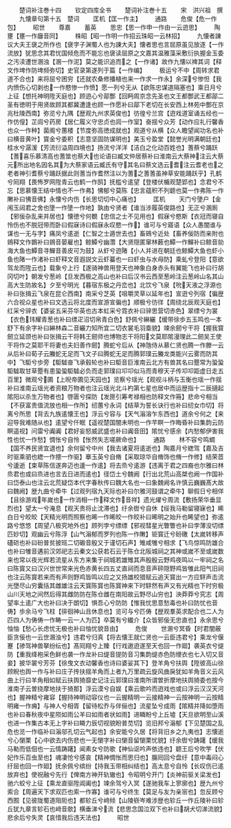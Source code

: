 <!-- { "loadSidebar": true } -->












　　楚词补注巻十四
　　钦定四库全书
　　楚词补注巻十五
　　宋　洪兴祖　撰
　　九懐章句第十五　楚词
　　匡机【匡一作主】
　　通路
　　危俊【危一作包】
　　昭世
　　尊嘉
　　蓄英
　　思忠【思一作申一作由一云逰思】
　　陶壅【壅一作廱音同】
　　株昭【昭一作明一作招云珠昭一云林招】
　　九懐者諌议大夫王襃之所作也【襃字子渊蜀人也为諌大夫】懐者思也言屈原虽见放逐【一作流放】犹思念其君忧国倾危而不能忘也襃读屈原之文嘉其温雅藻采敷衍执握金玉委之汚渎遭世溷浊【溷一作泥】莫之能识追而之【一作诸】故作九懐以禆其词【释文作埤作防埤频弥切】史官录第遂列于篇【一作编】
　　极运兮不中【周转求君道不合也】来将屈兮困穷【还就农桑修播植也来一作求一作永】余深兮惨怛【我内愤伤心切剥也一作愍惨一作愤】愿一列兮无从【欲陈忠谋道隔塞也】乘日月兮上征【想托神明陞天庭也】顾逰心兮鄗酆【回眄周京念先圣也文王都酆武王都鄗二圣有徳明于用贤故顾其都冀遭逢也顾一作愿补曰鄗下老切在长安西上林苑中酆在京兆杜陵西南】弥览兮九隅【歴观九州求英俊也】彷徨兮兰宫【逰戏道室诵五经也一作仿偟】芷闾兮药房【居仁履义守忠贞也闾一作室】奋揺兮众芳【动作应礼行馨香也众一作种】菌阁兮蕙楼【节度弥高徳成就也】观道兮从横【众人瞻望闻功名也补曰横音黄叶】寳金兮委积【志意坚固防谋明也】美玉兮盈堂【懿誉光明满朝廷也】桂水兮潺湲【芳流衍溢周四境也】扬流兮洋洋【洁白之化动百姓也】蓍蔡兮踊跃【蓍喜乐慕清高也蓍筮也蔡大也论语曰臧文仲居蔡补曰淮南云大蔡神注云大蔡元所出地名因名其为大蔡家语云臧氏有守其名曰蔡文选云耆注云耆老也之老者神引耆蔡兮踊跃据此则蓍当作耆然注以为蓍之蓍蓍虽神草安能踊跃乎】孔鹤兮囘翔【畏怖罗网陞青云也鹤一作鹄】抚槛兮逺望【登楼伏楯观楚郢也】念君兮不忘【思慕懐王结中情也不一作弗】怫郁兮莫陈【忠言蕴积不列聼也莫一作弗陈一作敶补曰怫音佛】永懐兮内伤【长思切切中心痛也】
　　匡机
　　天门兮墬户【金闱玉闼君之舍也墬一作墬一作地】孰由兮贤者【谁当涉履英俊路也】无正兮溷厠【邪佞杂乱来并居也】懐徳兮何覩【忠信之士不见用也】假寐兮愍斯【衣冠而寝自怜伤也不脱冠带而卧曰假寐诗曰假寐永叹愍一作】谁可与兮寤语【众人愚闇谁与谋也一无与字】痛凤兮逺逝【仁智之士遁世去也】畜鴳兮近处【畜养佞防而亲附也鴳释文作鷃补曰鴳音晏雇也】鲸鱏兮幽濳【大贤隠匿窜林薮也鱏一作鱓补曰鲸音勍海大鱼也鱏音寻鱓音善皮可为鼓】从虾兮逰陼【小人并进在朝廷也鲸鱏大鱼也虾小鱼也陼一作渚补曰虾释文音遐説文云虾蟇也一曰虾虫与水母防】乘虬兮登阳【意欲驾龙而陞云也】载象兮上行【遂骑神兽用登天也神象白身赤头有翼能飞也补曰行胡冈切叶】朝发兮葱岭【旦发西极之高山也补曰后汉书云西至葱岭注云葱岭山名其山高大生防故名】夕至兮明光【暮宿东极之丹峦也】北饮兮飞泉【吮天液之浮源也补曰张揖云飞泉在昆仑西南】南采兮芝英【咀嚼灵草以延年也】宣逰兮列宿【徧歴六合视众星也补曰文选云将北度而宣游宣徧也】顺极兮彷徉【周绕北辰观天庭也】红采兮骍衣【婆娑五采芬华英也古本虹采兮霓衣补曰骍思营切赤色】翠缥兮为裳【衣色玮耀青葱也补曰缥疋沼切帛青白色】舒佩兮綝纚【缓带徐歩五玉鸣也一本舒下有余字补曰綝林森二音纚力知所宜二切衣裳毛羽埀貌】竦余劒兮干将【握我寳劒立延颈也补曰张揖云干将韩王劒师也博物志干将阳文莫耶隂漫理此二劒吴王使干将作之莫耶干将妻也夫妇善作劒】腾蛇兮后从【神虺侍从慕仁贤也腾一作滕一云从后补曰荀子云螣蛇无足而飞文子曰腾蛇无足而腾郭璞云螣龙类能兴云雾而防其中】飞駏兮歩旁【駏驉奋飞承毂轮也补曰駏音巨淮南云北方有兽其名曰蹷常为蛩蛩駏驉取甘草蹷有患蛩蛩駏驉必负而走郭璞曰卭卭似马而青穆天子传卭卭距虚日走五百里】微观兮圃【上晲帝圃见天园也】览察兮瑶光【观视斗柄与玉衡也瑶一作揺补曰淮南云瑶光者资粮万物者也注云瑶光北斗杓第七星也居中而运歴指十二辰擿起隂阳以杀生万物者也】啓匮兮探防【发匣引筹考禄相也防释文作笧】悲命兮相当【不获富贵值流放也相一作所】纫蕙兮永词【结草为誓长诀行也补曰纫女巾切】将离兮所思【背去九族逺懐王也】浮云兮容与【天气滃溶乍东西也】道余兮何之【来迎导我难随从也】逺望兮仟眠【遥视楚国闇未明也一作芊瞑一作晦昏补曰集韵云防瞑遥视】问雷兮阗阗【君好妄怒威武盛也补曰阗音田】隂忧兮感余【内愁郁伊害我性也忧一作愁】惆怅兮自怜【怅然失志嗟厥命也】
　　通路
　　林不容兮鸣蜩【国不养民贤宜退也】余何留兮中州【我去诸夏将逺逝也】陶嘉月兮緫驾【嘉及吉时驱乘驷也緫一作摠一作驱】搴玉英兮自脩【采取琼华自脩饰也脩一作修】结荣茝兮逶逝【束草陈信遂奔迈也逶一作逺】将去烝兮逺游【违离于君之四裔也尔雅曰林烝君也或曰烝进也言去日进而逺也】径岱土兮魏阙【行出北荒山高桀也阙一作国补曰岱泰山也注云北荒疑岱本代字春秋传曰魏大名也一曰象魏阙名许慎云巍巍髙大故曰魏阙】歴九曲兮牵牛【过观列宿九天际也补曰尔雅河鼓谓之牵牛】聊假日兮相佯【且徐游戏年嵗也一作消相一作释文作音祥】遗光燿兮周流【敷扬荣华垂显烈也】望太一兮淹息【观天贵将止沈滞也】纡余辔兮自休【绥我马勒留寝寐也】晞白日兮皎皎【天精光明而照察也晞一作晞皎一作皎补曰晞明之始升也睎望也】弥逺路兮悠悠【周望八极究地外也】顾列孛兮缥缥【邪视彗星光瞥瞥也补曰孛薄没切缥匹妙切】观幽云兮陈浮【山气滃郁而罗列也陈一作敶】钜寳迁兮砏礉【太嵗转移声礚硙也补曰砏普贫披班二切磤音殷又于谨切石声】雉咸雊兮相求【飞鸟惊鸣防雄合也补曰雊音遘前汉郊祀志云秦文公获若石云于陈仓北阪城祠之其神或嵗不至或嵗数来也常以夜光辉若流星从东方来集于祠城若雄雉其声殷殷云野鸡夜鸣以一牢祠之名曰陈寳又曰汉兴世世常来光色赤黄长四五丈直祠而息音声砰隠野鸡皆雊此阳气旧祠也注云陈寳若来而有声则野鸡皆鸣以应之又扬雄校猎赋云追天寳出一方应駍声击流光壄尽山穷囊括其雌雄注云天寳陈寳也陈寳神来下时駍然有声又有光精也下时穷极山川天地之间然后得其雌防防在陈仓雌在南阳故云野尽山穷也】泱莽莽兮究志【周望率土逺广大也补曰决于朗切】惧吾心兮防防【惟我忧思意愁毒也补曰防忧也音俦】歩余马兮飞柱【徘徊神山且休息也】览可与兮匹俦【歴观羣英求配合也二人为匹四人为俦俦一作畴一云一人为匹】卒莫有兮纎介【众皆邪佞无忠直也】永余思兮怞怞【愁心长虑忧无极也补曰怞忧貌音由】
　　危俊
　　世溷兮冥昏【时君闇蔽臣贪佞也一云世溷浊兮】违君兮归真【将去懐王就仁贤也一云臣违君兮】乘龙兮偃蹇【骖驾神兽拏纷纭也】髙囘翔兮上臻【行戏遨逰遂至天也回一作廻】袭英衣兮缇防【重我绛袍采色鲜也袭一作龙补曰缇音提防音习集韵缇赤色防缏衣也七入切又音妾】披华裳兮芳芬【徐曳文衣动馨香也诗曰婆娑其下】登羊角兮扶舆【陞彼高山徐顾睨也舆一作与补曰庄子抟扶揺羊角而上者九万里疏云旋风曲戾犹如羊角音义云风曲上行曰羊角相如赋云扶舆猗靡史记注云郭璞曰淮南所谓曽折摩地扶舆猗委也按今淮南子云曽挠摩地扶于猗那】浮云漠兮自娱【乘云歌吟而逰戏也或曰浮云汉汉天河也】握神精兮雍容【握持神明动容仪也一云握精明一云接精神一云按神明一云按精明雍一作痈】与神人兮相胥【留待松乔与伴俪也】流星坠兮成雨【隂精并降如堕雨也补曰春秋夜中星陨如雨公羊曰如雨者状如雨】进瞵盼兮上丘墟【天旦欲明至山溪也进一作集古本无上字补曰瞵力辰切视貌盼普苋切】览旧邦兮滃郁【下见楚国之乱危也览一作临补曰滃邬孔切云气起也】余安能兮久居【将背旧乡之九夷也】志懐逝兮心懰栗【心中欲去内伤悲也一无懰字补曰懰音留懰栗忧貌】纡余辔兮踌躇【缓我马勒而低佪也一云情踌躇】闻素女兮防歌【神仙讴吟声依违也】聼王后兮吹竽【伏妃作乐百虫至也】魂凄怆兮感哀【精神惆怅而思归也】膓囘回兮盘纡【意中毒闷心纡屈也回一作廻】抚余佩兮缤纷【持我玉带相纠结也】高太息兮自怜【长叹伤已逺放弃也】使祝融兮先行【俾南方神开轨辙也】令昭明兮开门【炎神前驱关梁发也】驰六蛟兮上征【乘龙直驱陞阊阖也】竦余驾兮入冥【遂驰我车上寥廓也】歴九州兮索合【周遍天下求双匹也索一作寡】谁可与兮终生【莫足与友为亲宻也】忽反顾兮西囿【见彼陇蜀道阻阨也】都轸丘兮﨑倾【山陵嵚岑难涉歴也轸丘一作丘陵补曰轸丘犹九章言轸石也﨑音欹】横垂涕兮流【悲思念国泣双下也补曰胡犬切涕流貌】悲余后兮失灵【哀惜我后违天法也】
　　昭世
